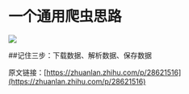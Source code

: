 # 一个通用爬虫思路

![](http://i.imgur.com/MdN4msE.png)



##记住三步：下载数据、解析数据、保存数据



原文链接：[https://zhuanlan.zhihu.com/p/28621516](https://zhuanlan.zhihu.com/p/28621516)
